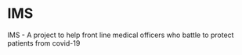 # IMS
IMS - A project to help front line medical officers who battle to protect patients from covid-19
